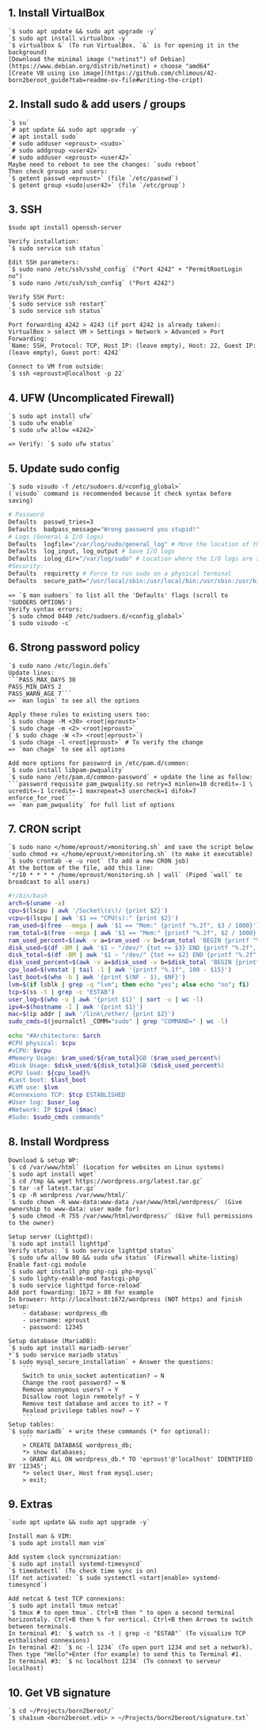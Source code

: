 ## 1. Install VirtualBox

	`$ sudo apt update && sudo apt upgrade -y`
	`$ sudo apt install virtualbox -y`
	`$ virtualbox &` (To run VirtualBox. `&` is for opening it in the background)
	[Download the minimal image ("netinst") of Debian](https://www.debian.org/distrib/netinst) + choose "amd64"
	[Create VB using iso image](https://github.com/chlimous/42-born2beroot_guide?tab=readme-ov-file#writing-the-cript)

## 2. Install sudo & add users / groups

	`$ su`
	`# apt update && sudo apt upgrade -y`
	`# apt install sudo`
	`# sudo adduser <eproust> <sudo>`
	`# sudo addgroup <user42>`
	`# sudo adduser <eproust> <user42>`
    Maybe need to reboot to see the changes: `sudo reboot`
	Then check groups and users:
	`$ getent passwd <eproust>` (file `/etc/passwd`)
	`$ getent group <sudo|user42>` (file `/etc/group`)
	
## 3. SSH

    $sudo apt install openssh-server

	Verify installation:
	`$ sudo service ssh status`
		
	Edit SSH parameters:
	`$ sudo nano /etc/ssh/sshd_config` ("Port 4242" + "PermitRootLogin no")
	`$ sudo nano /etc/ssh/ssh_config` ("Port 4242")
	
	Verify SSH Port:
	`$ sudo service ssh restart`
	`$ sudo service ssh status`
	
	Port forwarding 4242 > 4243 (if port 4242 is already taken):
	VirtualBox > select VM > Settings > Network > Advanced > Port Forwarding:
	`Name: SSH, Protocol: TCP, Host IP: (leave empty), Host: 22, Guest IP: (leave empty), Guest port: 4242`
    
	Connect to VM from outside:
	`$ ssh <eproust>@localhost -p 22`
	
## 4. UFW (Uncomplicated Firewall)
	
	`$ sudo apt install ufw`
	`$ sudo ufw enable`
	`$ sudo ufw allow <4242>`
	
	=> Verify: `$ sudo ufw status`
	
## 5. Update sudo config

	`$ sudo visudo -f /etc/sudoers.d/<config_global>`
	(`visudo` command is recommended because it check syntax before saving)
	
```bash
# Password
Defaults  passwd_tries=3
Defaults  badpass_message="Wrong password you stupid!"
# Logs (General & I/O logs)
Defaults  logfile="/var/log/sudo/general_log" # Move the location of the general log file
Defaults  log_input, log_output # Save I/O logs
Defaults  iolog_dir="/var/log/sudo" # Location where the I/O logs are saved
#Security:
Defaults  requiretty # Force to run sudo on a physical terminal
Defaults  secure_path="/usr/local/sbin:/usr/local/bin:/usr/sbin:/usr/bin:/sbin:/bin:/snap/bin" # Limit the commands run using sudo to this specific folders
```
	=> `$ man sudoers` to list all the 'Defaults' flags (scroll to 'SUDOERS OPTIONS')
	Verify syntax errors: 
	`$ sudo chmod 0440 /etc/sudoers.d/<config_global>`
	`$ sudo visudo -c`

## 6. Strong password policy
	
	`$ sudo nano /etc/login.defs`
	Update lines:
	```PASS_MAX_DAYS 30
	PASS_MIN_DAYS 2
	PASS_WARN_AGE 7```
    => `man login` to see all the options
	
	Apply these rules to existing users too:
	`$ sudo chage -M <30> <root|eproust>`
	`$ sudo chage -m <2> <root|eproust>`
	(`$ sudo chage -W <7> <root|eproust>`)
	`$ sudo chage -l <root|eproust>` # To verify the change
	=> `man chage` to see all options

	Add more options for password in /etc/pam.d/common:
	`$ sudo install libpam-pwquality`
	`$ sudo nano /etc/pam.d/common-password` + update the line as follow:
	```password requisite pam_pwquality.so retry=3 minlen=10 dcredit=-1 \
	ucredit=-1 lcredit=-1 maxrepeat=3 usercheck=1 difok=7 enforce_for_root```
	=> `man pam_pwquality` for full list of options
	
## 7. CRON script

    `$ sudo nano </home/eproust/>monitoring.sh` and save the script below
    `sudo chmod +x </home/eproust/>monitoring.sh` (to make it executable)
    `$ sudo crontab -e -u root` (To add a new CRON job)
    At the bottom of the file, add this line:
    `*/10 * * * * /home/eproust/monitoring.sh | wall` (Piped `wall` to broadcast to all users)

```bash
#!/bin/bash
arch=$(uname -a)
cpu=$(lscpu | awk '/Socket\(s\)/ {print $2}')
vcpu=$(lscpu | awk '$1 == "CPU(s):" {print $2}')
ram_used=$(free --mega | awk '$1 == "Mem:" {printf "%.2f", $3 / 1000}')
ram_total=$(free --mega | awk '$1 == "Mem:" {printf "%.2f", $2 / 1000}')
ram_used_percent=$(awk -v a=$ram_used -v b=$ram_total 'BEGIN {printf "%.2f", a / b * 100}')
disk_used=$(df -BM | awk '$1 ~ "/dev/" {tot += $3} END {printf "%.2f", tot / 1000}')
disk_total=$(df -BM | awk '$1 ~ "/dev/" {tot += $2} END {printf "%.2f", tot / 1000}')
disk_used_percent=$(awk -v a=$disk_used -v b=$disk_total 'BEGIN {printf "%.2f", a / b * 100}')
cpu_load=$(vmstat | tail -1 | awk '{printf "%.1f", 100 - $15}')
last_boot=$(who -b | awk '{print $(NF - 1), $NF}')
lvm=$(if lsblk | grep -q "lvm"; then echo "yes"; else echo "no"; fi)
tcp=$(ss -t | grep -c "ESTAB")
user_log=$(who -u | awk '{print $1}' | sort -u | wc -l)
ipv4=$(hostname -I | awk '{print $1}')
mac=$(ip addr | awk '/link\/ether/ {print $2}')
sudo_cmds=$(journalctl _COMM="sudo" | grep "COMMAND=" | wc -l)

echo "#Architecture: $arch
#CPU physical: $cpu
#vCPU: $vcpu
#Memory Usage: $ram_used/${ram_total}GB ($ram_used_percent%)
#Disk Usage: $disk_used/${disk_total}GB ($disk_used_percent%)
#CPU load: ${cpu_load}% 
#Last boot: $last_boot
#LVM use: $lvm
#Connexions TCP: $tcp ESTABLISHED
#User log: $user_log
#Network: IP $ipv4 ($mac)
#Sudo: $sudo_cmds commands"
```

## 8. Install Wordpress
	
	Download & setup WP:
	`$ cd /var/www/html` (Location for websites on Linux systems)
	`$ sudo apt install wget`
	`$ cd /tmp && wget https://wordpress.org/latest.tar.gz`
	`$ tar -xf latest.tar.gz`
	`$ cp -R wordpress /var/www/html/`
	`$ sudo chown -R www-data:www-data /var/www/html/wordpress/` (Give ownership to www-data: user made for)
	`$ sudo chmod -R 755 /var/www/html/wordpress/` (Give full permissions to the owner)

	Setup server (Lighttpd):
	`$ sudo apt install lighttpd`
	Verify status: `$ sudo service lighttpd status`
	`$ sudo ufw allow 80 && sudo ufw status` (Firewall white-listing)
	Enable fast-cgi module
	`$ sudo apt install php php-cgi php-mysql`
	`$ sudo lighty-enable-mod fastcgi-php`
	`$ sudo service lighttpd force-reload`
	Add port fowarding: 1672 > 80 for example
	In browser: http://localhost:1672/wordpress (NOT https) and finish setup:
		- database: wordpress_db
		- username: eproust
		- password: 12345
	
	Setup database (MariaDB):
	`$ sudo apt install mariadb-server`
	*`$ sudo service mariadb status`
	`$ sudo mysql_secure_installation` + Answer the questions:
		```
		Switch to unix_socket autentication? → N
		Change the root password? → N
		Remove anonymous users? → Y
		Disallow root login remotely? → Y
		Remove test database and acces to it? → Y
		Reaload privilege tables now? → Y
		```
	Setup tables:
	`$ sudo mariadb` + write these commands (* for optional):
		```
		> CREATE DATABASE wordpress_db;
		*> show databases;
		> GRANT ALL ON wordpress_db.* TO 'eproust'@'localhost' IDENTIFIED BY '12345';
		*> select User, Host from mysql.user;
		> exit;
	
	

## 9. Extras
    
	`sudo apt update && sudo apt upgrade -y`

	Install man & VIM:
	`$ sudo apt install man vim`

	Add system clock syncronization:
	`$ sudo apt install systemd-timesyncd`
	`$ timedatectl` (To check time sync is on)
	(If not activated: `$ sudo systemctl <start|enable> systemd-timesyncd`)

	Add netcat & test TCP connexions:
	`$ sudo apt install tmux netcat`
	`$ tmux # to open tmux`. Ctrl+B then " to open a second terminal horizontaly. Ctrl+B then % for vertical. Ctrl+B then Arrows to switch between terminals.
	In terminal #1: `$ watch ss -t | grep -c "ESTAB"` (To visualize TCP estbalished connexions)
	In terminal #2: `$ nc -l 1234` (To open port 1234 and set a network). Then type "Hello"+Enter (for example) to send this to Terminal #1.
	In terminal #3: `$ nc localhost 1234` (To connext to serveur localhost)

## 10. Get VB signature

	`$ cd ~/Projects/born2beroot/`
	`$ sha1sum <born2beroot.vdi> > ~/Projects/born2beroot/signature.txt`
